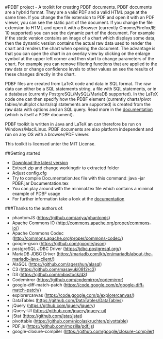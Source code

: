 #PDBF project - A toolkit for creating PDBF documents.
PDBF documents are a hybrid format. They are a valid PDF and a valid HTML page at the same time. 
If you change the file extension to PDF and open it with an PDF viewer, you can see the static part of the document. If you change the file extension to HTML and open it with a Browser (currently Chrome/Firefox/IE 10 supported) you can see the dynamic part of the document. For example if the static version contains an image of a chart which displays some data, then the dynamic version contains the actual raw data used to render the chart and renders the chart when opening the document. The advantage is that you can open the chart in an overlay view by clicking on the enlarge symbol at the upper left corner and then start to change parameters of the chart. For example you can remove filtering functions that are applied to the raw data or change confidence levels to other values an see the results of these changes directly in the chart. 

PDBF files are created from LaTeX code and data in SQL format. The raw data can either be a SQL statements string, a file with SQL statements, or in a database (currently PostgreSQL/MySQL/MariaDB supported). In the LaTeX code one can then specify how the PDBF element (currently charts/pivot tables/multiplot charts/sql statements are supported) is created from the raw data with options and an SQL query. Read more in the [documentation](https://ichbinkeinreh.github.io/PDBF/) (which is itself a PDBF document).

PDBF toolkit is written in Java and LaTeX an can therefore be run on Windows/Mac/Linux. PDBF documents are also platform independent and run on any OS with a browser/PDF viewer.

This toolkit is licensed unter the MIT License.

##Getting started
* [Download the latest version](https://github.com/IchbinkeinReh/PDBF/blob/gh-pages/dist/PDBF.zip?raw=true)
* Extract zip and change workingdir to extracted folder
* Adjust config.cfg
* Try to compile Documentation.tex file with this command: java -jar PDBF.jar Documentation.tex
* You can play around with the minimal.tex file which contains a minimal example of PDBF usage
* For further information take a look at the [documentation](https://ichbinkeinreh.github.io/PDBF/)

###Thanks to the authors of:
* phantomJS (https://github.com/ariya/phantomjs)
* Apache Commons IO (http://commons.apache.org/proper/commons-io/)
* Apache Commons Codec (http://commons.apache.org/proper/commons-codec/)
* google-gson (https://github.com/google/gson)
* postgreSQL JDBC Driver (https://jdbc.postgresql.org/)
* MariaDB JDBC Driver (https://mariadb.com/kb/en/mariadb/about-the-mariadb-java-client/)
* AlaSQL (https://github.com/agershun/alasql)
* C3 (https://github.com/masayuki0812/c3)
* D3 (https://github.com/mbostock/d3)
* Codemirror (https://github.com/codemirror/codemirror)
* google-diff-match-patch (https://code.google.com/p/google-diff-match-patch/)
* explorercanvas (https://code.google.com/p/explorercanvas/)
* DataTables (https://github.com/DataTables/DataTables)
* jQuery (https://github.com/jquery/jquery)
* jQuery-UI (https://github.com/jquery/jquery-ui)
* jStat (https://github.com/jstat/jstat)
* pivottable (https://github.com/nicolaskruchten/pivottable)
* PDF.js (https://github.com/mozilla/pdf.js)
* google-closure-compiler (https://github.com/google/closure-compiler)
